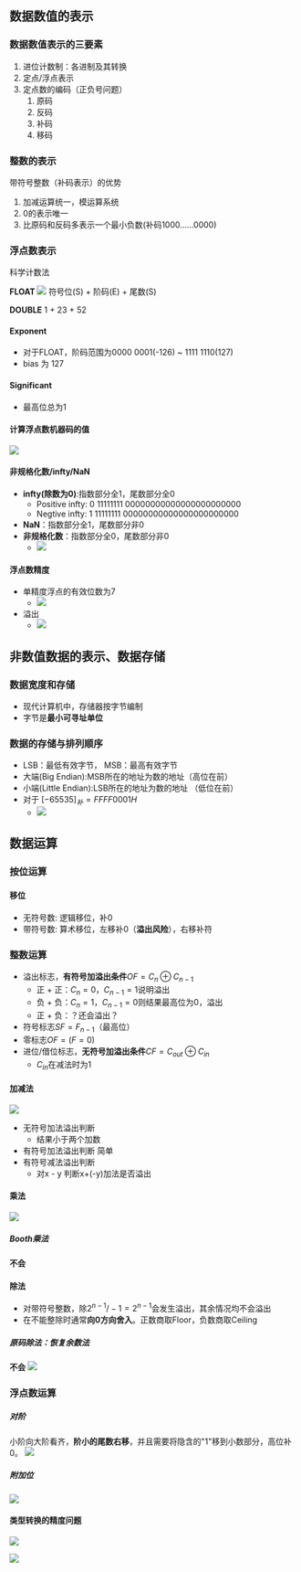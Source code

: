 ## 数据数值的表示
### 数据数值表示的三要素
1. 进位计数制：各进制及其转换
2. 定点/浮点表示
3. 定点数的编码（正负号问题）
	1. 原码
	2. 反码
	3. 补码
	4. 移码
	
### 整数的表示
带符号整数（补码表示）的优势
1. 加减运算统一，模运算系统
2. 0的表示唯一
3. 比原码和反码多表示一个最小负数(补码1000……0000)

### 浮点数表示
科学计数法

**FLOAT**
![](../../img/Pasted%20image%2020240402152616.png)
符号位(S) + 阶码(E) + 尾数(S)

**DOUBLE**
1 + 23 + 52
#### Exponent
- 对于FLOAT，阶码范围为0000 0001(-126) ~ 1111 1110(127)
- bias 为 127
#### Significant
- 最高位总为1
#### 计算浮点数机器码的值
![](../../img/Pasted%20image%2020240402153943.png)

#### 非规格化数/infty/NaN
- **infty(除数为0)**:指数部分全1，尾数部分全0
	- Positive infty: 0 11111111 00000000000000000000000
	- Negtive infty: 1 11111111 00000000000000000000000
- **NaN**：指数部分全1，尾数部分非0
- **非规格化数**：指数部分全0，尾数部分非0
	- ![](../../img/Pasted%20image%2020240402154433.png)
#### 浮点数精度
- 单精度浮点的有效位数为7
	- ![](../../img/Pasted%20image%2020240402154530.png)
- 溢出
	- ![](../../img/Pasted%20image%2020240402154654.png)
## 非数值数据的表示、数据存储
### 数据宽度和存储
- 现代计算机中，存储器按字节编制
- 字节是**最小可寻址单位**
### 数据的存储与排列顺序
- LSB：最低有效字节， MSB：最高有效字节
- 大端(Big Endian):MSB所在的地址为数的地址（高位在前）
- 小端(Little Endian):LSB所在的地址为数的地址 （低位在前）
- 对于 $[-65535]_{补} = FFFF0001H$	
	- ![](../../img/Pasted%20image%2020240402155249.png)
## 数据运算
### 按位运算
#### 移位
- 无符号数: 逻辑移位，补0
- 带符号数: 算术移位，左移补0（**溢出风险**），右移补符
### 整数运算
- 溢出标志，**有符号加溢出条件**$OF = C_n \oplus C_{n-1}$
	- 正 + 正：$C_n=0$，$C_{n-1} = 1$说明溢出
	- 负 + 负：$C_{n} = 1$，$C_{n-1}=0$则结果最高位为0，溢出
	- 正 + 负：？还会溢出？
- 符号标志$SF = F_{n-1}$（最高位）
- 零标志$OF = (F=0)$
- 进位/借位标志，**无符号加溢出条件**$CF=C_{out} \oplus C_{in}$
	- $C_{in}$在减法时为1
#### 加减法

![](../../img/Pasted%20image%2020240402161206.png)
- 无符号加法溢出判断
	- 结果小于两个加数
- 有符号加法溢出判断 简单
- 有符号减法溢出判断
	- 对x - y 判断x+(-y)加法是否溢出
#### 乘法
![](../../img/Pasted%20image%2020240402162109.png)
##### Booth乘法
**不会**
#### 除法
- 对带符号整数，除$2^{n-1}/-1 = 2^{n-1}$会发生溢出，其余情况均不会溢出
- 在不能整除时通常**向0方向舍入**。正数商取Floor，负数商取Ceiling
##### 原码除法：恢复余数法
**不会**
![](../../img/Pasted%20image%2020240402162918.png)
### 浮点数运算
##### 对阶
小阶向大阶看齐，**阶小的尾数右移**，并且需要将隐含的"1"移到小数部分，高位补0。
![](../../img/Pasted%20image%2020240402163136.png)
##### 附加位
![](../../img/Pasted%20image%2020240402163245.png)
#### 类型转换的精度问题
![](../../img/Pasted%20image%2020240402163922.png)

![](../../img/Pasted%20image%2020240402164214.png)